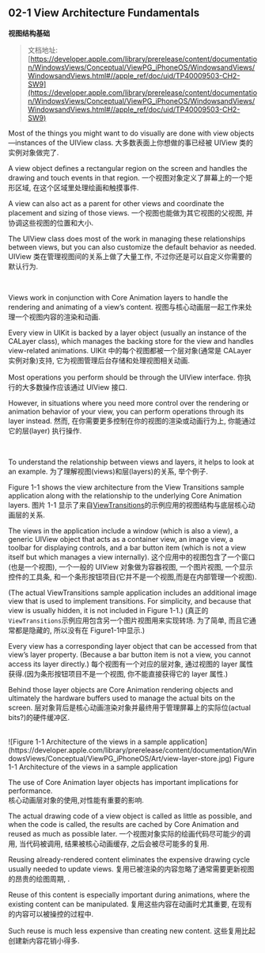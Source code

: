 ## 02-1 View Architecture Fundamentals
**视图结构基础**
>文档地址: [https://developer.apple.com/library/prerelease/content/documentation/WindowsViews/Conceptual/ViewPG_iPhoneOS/WindowsandViews/WindowsandViews.html#//apple_ref/doc/uid/TP40009503-CH2-SW9](https://developer.apple.com/library/prerelease/content/documentation/WindowsViews/Conceptual/ViewPG_iPhoneOS/WindowsandViews/WindowsandViews.html#//apple_ref/doc/uid/TP40009503-CH2-SW9)  

Most of the things you might want to do visually are done with view objects—instances of the UIView class. 
大多数表面上你想做的事已经被 UIView 类的实例对象做完了.

A view object defines a rectangular region on the screen and handles the drawing and touch events in that region. 
一个视图对象定义了屏幕上的一个矩形区域, 在这个区域里处理绘画和触摸事件.

A view can also act as a parent for other views and coordinate the placement and sizing of those views.
一个视图也能做为其它视图的父视图, 并协调这些视图的位置和大小.

 The UIView class does most of the work in managing these relationships between views, but you can also customize the default behavior as needed.
UIView 类在管理视图间的关系上做了大量工作, 不过你还是可以自定义你需要的默认行为.


</br>

Views work in conjunction with Core Animation layers to handle the rendering and animating of a view’s content.
视图与核心动画层一起工作来处理一个视图内容的渲染和动画.

Every view in UIKit is backed by a layer object (usually an instance of the CALayer class), which manages the backing store for the view and handles view-related animations.
 UIKit 中的每个视图都被一个层对象(通常是 CALayer 实例对象)支持, 它为视图管理后台存储和处理视图相关动画.
 
Most operations you perform should be through the UIView interface.
你执行的大多数操作应该通过 UIView 接口.
  
However, in situations where you need more control over the rendering or animation behavior of your view, you can perform operations through its layer instead.
然而, 在你需要更多控制在你的视图的渲染或动画行为上, 你能通过它的层(layer) 执行操作.

</br>

To understand the relationship between views and layers, it helps to look at an example.
 为了理解视图(views)和层(layers)的关系, 举个例子.

Figure 1-1 shows the view architecture from the View Transitions sample application along with the relationship to the underlying Core Animation layers. 
图片 1-1 显示了来自[ViewTransitions]()的示例应用的视图结构与底层核心动画层的关系.

The views in the application include a window (which is also a view), a generic UIView object that acts as a container view, an image view, a toolbar for displaying controls, and a bar button item (which is not a view itself but which manages a view internally). 
这个应用中的视图包含了一个窗口(也是一个视图), 一个一般的 UIView 对象做为容器视图, 一个图片视图, 一个显示控件的工具条, 和一个条形按钮项目(它并不是一个视图,而是在内部管理一个视图).

(The actual ViewTransitions sample application includes an additional image view that is used to implement transitions. For simplicity, and because that view is usually hidden, it is not included in Figure 1-1.)
(真正的`ViewTransitions`示例应用包含另一个图片视图用来实现转场. 为了简单, 而且它通常都是隐藏的, 所以没有在 Figure1-1中显示.)

Every view has a corresponding layer object that can be accessed from that view’s layer property. 
(Because a bar button item is not a view, you cannot access its layer directly.) 
每个视图有一个对应的层对象, 通过视图的 layer 属性获得.(因为条形按钮项目不是一个视图, 你不能直接获得它的 layer 属性.)

Behind those layer objects are Core Animation rendering objects and ultimately the hardware buffers used to manage the actual bits on the screen.
层对象背后是核心动画渲染对象并最终用于管理屏幕上的实际位(actual bits?)的硬件缓冲区.

</br>
![Figure 1-1  Architecture of the views in a sample application](https://developer.apple.com/library/prerelease/content/documentation/WindowsViews/Conceptual/ViewPG_iPhoneOS/Art/view-layer-store.jpg)
Figure 1-1  Architecture of the views in a sample application

</br>

The use of Core Animation layer objects has important implications for performance.   
核心动画层对象的使用,对性能有重要的影响.

The actual drawing code of a view object is called as little as possible, and when the code is called, the results are cached by Core Animation and reused as much as possible later. 
一个视图对象实际的绘画代码尽可能少的调用, 当代码被调用, 结果被核心动画缓存, 之后会被尽可能多的复用.

Reusing already-rendered content eliminates the expensive drawing cycle usually needed to update views.
复用已被渲染的内容忽略了通常需要更新视图的昂贵的绘图周期, .

Reuse of this content is especially important during animations, where the existing content can be manipulated. 
复用这些内容在动画时尤其重要, 在现有的内容可以被操控的过程中.

Such reuse is much less expensive than creating new content.
这些复用比起创建新内容花销小得多.

